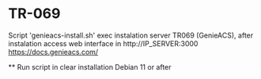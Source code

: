 # TR-069
Script 'genieacs-install.sh' exec instalation server TR069 (GenieACS), after instalation access web interface in http://IP_SERVER:3000
https://docs.genieacs.com/

** Run script in clear installation Debian 11 or after 
